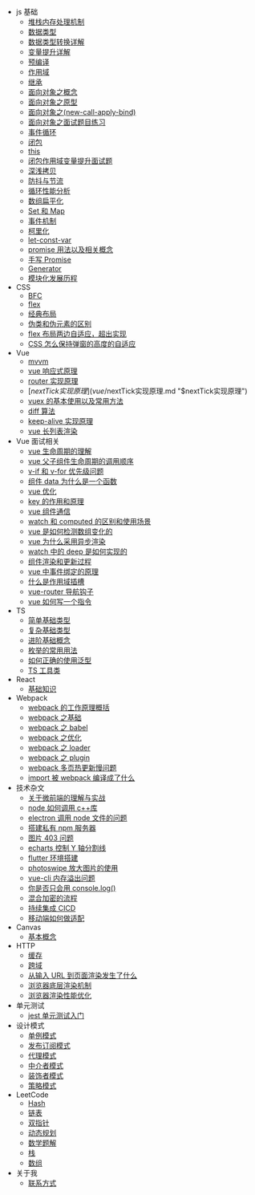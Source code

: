 - js 基础
  - [堆栈内存处理机制](js/堆栈内存处理机制.md "堆栈内存处理机制")
  - [数据类型](js/数据类型.md "数据类型")
  - [数据类型转换详解](js/数据类型转换详解.md "数据类型转换详解")
  - [变量提升详解](js/变量提升详解.md "变量提升详解")
  - [预编译](js/预编译.md "预编译")
  - [作用域](js/作用域.md "作用域")
  - [继承](js/继承.md "继承")
  - [面向对象之概念](js/面向对象之概念.md "面向对象之概念")
  - [面向对象之原型](js/面向对象之原型.md "面向对象之原型")
  - [面向对象之(new-call-apply-bind)](<js/面向对象之(new-call-apply-bind).md> "面向对象之(new-call-apply-bind)")
  - [面向对象之面试题目练习](js/面向对象之面试题目练习.md "面向对象之面试题目练习")
  - [事件循环](js/事件循环.md "事件循环")
  - [闭包](js/闭包.md "闭包")
  - [this](js/this.md "this")
  - [闭包作用域变量提升面试题](js/闭包作用域变量提升面试题.md "闭包作用域变量提升面试题")
  - [深浅拷贝](js/深浅拷贝.md "深浅拷贝")
  - [防抖与节流](js/防抖与节流.md "防抖与节流")
  - [循环性能分析](js/循环性能分析.md "循环性能分析")
  - [数组扁平化](js/数组扁平化.md "数组扁平化")
  - [Set 和 Map](js/Set和Map.md "Set和Map数据结构")
  - [事件机制](js/事件机制.md "事件机制")
  - [柯里化](js/柯里化.md "柯里化")
  - [let-const-var](js/let-const-var.md "let-const-var的区别")
  - [promise 用法以及相关概念](js/promise用法以及相关概念.md "promise用法以及相关概念")
  - [手写 Promise](js/手写Promise.md "手写Promise")
  - [Generator](js/Generator.md "Generator")
  - [模块化发展历程](js/模块化发展历程.md "模块化发展历程")
- CSS
  - [BFC](css/BFC.md "BFC")
  - [flex](css/flex.md "flex")
  - [经典布局](css/经典布局.md "经典布局")
  - [伪类和伪元素的区别](css/伪类和伪元素的区别.md "伪类和伪元素的区别")
  - [flex 布局两边自适应，超出实现](css/flex布局两边自适应，超出实现.md "flex 布局两边自适应，超出实现")
  - [CSS 怎么保持弹窗的高度的自适应](css/CSS怎么保持弹窗的高度的自适应.md "CSS怎么保持弹窗的高度的自适应")
- Vue
  - [mvvm](vue/mvvm.md "mvvm")
  - [vue 响应式原理](vue/vue响应式原理.md "vue响应式原理")
  - [router 实现原理](vue/router实现原理.md "router实现原理")
  - [$nextTick 实现原理](vue/$nextTick实现原理.md "$nextTick实现原理")
  - [vuex 的基本使用以及常用方法](vue/vuex的基本使用以及常用方法.md "vuex的基本使用以及常用方法")
  - [diff 算法](vue/diff算法.md "diff算法")
  - [keep-alive 实现原理](vue/keep-alive实现原理.md "keep-alive实现原理")
  - [vue 长列表渲染](vue/vue长列表渲染.md "vue长列表渲染")
- Vue 面试相关
  - [vue 生命周期的理解](vue-interview/vue生命周期的理解.md "vue生命周期的理解")
  - [vue 父子组件生命周期的调用顺序](vue-interview/vue父子组件生命周期的调用顺序.md "vue父子组件生命周期的调用顺序")
  - [v-if 和 v-for 优先级问题](vue-interview/v-if和v-for优先级问题.md "v-if和v-for优先级问题")
  - [组件 data 为什么是一个函数](vue-interview/组件data为什么是一个函数.md "组件data为什么是一个函数")
  - [vue 优化](vue-interview/vue优化.md "vue优化")
  - [key 的作用和原理](vue-interview/key的作用和原理.md "key的作用和原理")
  - [vue 组件通信](vue-interview/vue组件通信.md "vue组件通信")
  - [watch 和 computed 的区别和使用场景](vue-interview/watch和computed的区别和使用场景.md "watch和computed的区别和使用场景")
  - [vue 是如何检测数组变化的](vue-interview/vue是如何检测数组变化的.md "vue是如何检测数组变化的")
  - [vue 为什么采用异步渲染](vue-interview/vue为什么采用异步渲染.md "vue为什么采用异步渲染")
  - [watch 中的 deep 是如何实现的](vue-interview/watch中的deep是如何实现的.md "watch中的deep是如何实现的")
  - [组件渲染和更新过程](vue-interview/组件渲染和更新过程.md "组件渲染和更新过程")
  - [vue 中事件绑定的原理](vue-interview/vue中事件绑定的原理.md "vue中事件绑定的原理")
  - [什么是作用域插槽](vue-interview/什么是作用域插槽.md "什么是作用域插槽")
  - [vue-router 导航钩子](vue-interview/vue-router导航钩子.md "vue-router导航钩子")
  - [vue 如何写一个指令](vue-interview/vue如何写一个指令.md "vue如何写一个指令")
- TS
  - [简单基础类型](TS/简单基础类型.md "简单基础类型")
  - [复杂基础类型](TS/复杂基础类型.md "复杂基础类型")
  - [进阶基础概念](TS/进阶基础概念.md "进阶基础概念")
  - [枚举的常用用法](TS/枚举的常用用法.md "枚举的常用用法")
  - [如何正确的使用泛型](TS/如何正确的使用泛型.md "如何正确的使用泛型")
  - [TS 工具类](TS/TS工具类.md "TS工具类")
- React
  - [基础知识](vue/基础知识.md "基础知识")
- Webpack
  - [webpack 的工作原理概括](webpack/webpack的工作原理概括.md "webpack的工作原理概括")
  - [webpack 之基础](webpack/webpack之基础.md "webpack之基础")
  - [webpack 之 babel](webpack/webpack之babel.md "webpack之babel")
  - [webpack 之优化](webpack/webpack之优化.md "webpack之优化")
  - [webpack 之 loader](webpack/webpack之loader.md "webpack之loader")
  - [webpack 之 plugin](webpack/webpack之plugin.md "webpack之plugin")
  - [webpack 多页热更新慢问题](webpack/webpack多页热更新慢问题.md "webpack多页热更新慢问题")
  - [import 被 webpack 编译成了什么](webpack/import被webpack编译成了什么.md "import被webpack编译成了什么")
- 技术杂文
  - [关于微前端的理解与实战](tech-essays/关于微前端的理解与实战.md "关于微前端的理解与实战")
  - [node 如何调用 c++库](tech-essays/node如何调用c++库.md "node如何调用c++库")
  - [electron 调用 node 文件的问题](tech-essays/electron调用node文件的问题.md "electron调用node文件的问题")
  - [搭建私有 npm 服务器](tech-essays/搭建私有npm服务器.md "搭建私有npm服务器")
  - [图片 403 问题](tech-essays/图片403问题.md "图片403问题")
  - [echarts 控制 Y 轴分割线](tech-essays/echarts控制Y轴分割线.md "echarts控制Y轴分割线")
  - [flutter 环境搭建](tech-essays/flutter环境搭建.md "flutter环境搭建")
  - [photoswipe 放大图片的使用](tech-essays/photoswipe放大图片的使用.md "photoswipe放大图片的使用")
  - [vue-cli 内存溢出问题](tech-essays/vue-cli内存溢出问题.md "vue-cli内存溢出问题")
  - [你是否只会用 console.log()](<tech-essays/你是否只会用console.log().md> "你是否只会用console.log()")
  - [混合加密的流程](tech-essays/混合加密的流程.md "混合加密的流程")
  - [持续集成 CICD](tech-essays/持续集成CICD.md "持续集成CICD")
  - [移动端如何做适配](tech-essays/移动端如何做适配.md "移动端如何做适配")
- Canvas
  - [基本概念](canvas/基本概念.md "基本概念")
- HTTP
  - [缓存](HTTP/缓存.md "缓存")
  - [跨域](HTTP/跨域.md "跨域")
  - [从输入 URL 到页面渲染发生了什么](HTTP/从输入URL到页面渲染发生了什么.md "从输入URL到页面渲染发生了什么")
  - [浏览器底层渲染机制](HTTP/浏览器底层渲染机制.md "浏览器底层渲染机制")
  - [浏览器渲染性能优化](HTTP/浏览器渲染性能优化.md "浏览器渲染性能优化")
- 单元测试
  - [jest 单元测试入门](jest/jest单元测试入门.md "jest单元测试入门")
- 设计模式
  - [单例模式](designMode/单例模式.md "单例模式")
  - [发布订阅模式](designMode/发布订阅模式.md "发布订阅模式")
  - [代理模式](designMode/代理模式.md "代理模式")
  - [中介者模式](designMode/中介者模式.md "中介者模式")
  - [装饰者模式](designMode/装饰者模式.md "装饰者模式")
  - [策略模式](designMode/策略模式.md "策略模式")
- LeetCode
  - [Hash](LeetCode/Hash.md "Hash")
  - [链表](LeetCode/链表.md "链表")
  - [双指针](LeetCode/双指针.md "双指针")
  - [动态规划](LeetCode/动态规划.md "动态规划")
  - [数学题解](LeetCode/数学题解.md "数学题解")
  - [栈](LeetCode/栈.md "栈")
  - [数组](LeetCode/数组.md "数组")
- 关于我
  - [联系方式](contact/contact.md "联系方式")
